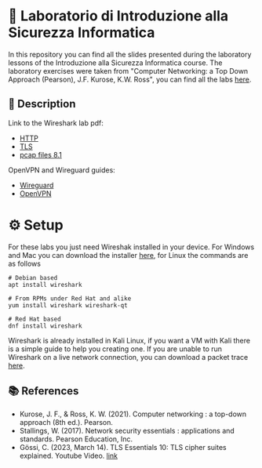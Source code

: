 # :closed_lock_with_key: Laboratorio di Introduzione alla Sicurezza Informatica 
In this repository you can find all the slides presented during the laboratory lessons of the Introduzione alla Sicurezza Informatica course. The laboratory exercises were taken from "Computer Networking: a Top Down Approach (Pearson), J.F. Kurose, K.W. Ross", you can find all the labs [here](https://gaia.cs.umass.edu/kurose_ross/wireshark.php).

## :memo: Description 
Link to the Wireshark lab pdf:
*   [HTTP](http://www-net.cs.umass.edu/wireshark-labs/Wireshark_HTTP_v8.0.pdf)
*   [TLS](TLS/Wireshark_TLS_v8.1.pdf)
*   [pcap files 8.1](http://gaia.cs.umass.edu/wireshark-labs/wireshark-traces-8.1.zip)

OpenVPN and Wireguard guides:
*   [Wireguard](https://www.makeuseof.com/vpn-wireguard/)
*   [OpenVPN](https://www.cyberciti.biz/faq/ubuntu-18-04-lts-set-up-openvpn-server-in-5-minutes/)

# :gear:  Setup
For these labs you just need Wireshak installed in your device. For Windows and Mac you can download the installer [here](https://www.wireshark.org/#download), for Linux the commands are as follows

```
# Debian based
apt install wireshark

# From RPMs under Red Hat and alike
yum install wireshark wireshark-qt

# Red Hat based
dnf install wireshark

```
Wireshark is already installed in Kali Linux, if you want a VM with Kali there is a simple guide to help you creating one. 
If you are unable to run Wireshark on a live network connection, you can download a packet trace [here](http://gaia.cs.umass.edu/wireshark-labs/wireshark-traces.zip).

## :books: References

* Kurose, J. F., & Ross, K. W. (2021). Computer networking : a top-down approach (8th ed.). Pearson.
* Stallings, W. (2017). Network security essentials : applications and standards. Pearson Education, Inc.
* Gössi, C. (2023, March 14). TLS Essentials 10: TLS cipher suites explained. Youtube Video. [link](https://www.youtube.com/watch?app=desktop&v=mFdDap9A9-Q&ab_channel=CyrillG%C3%B6ssi)